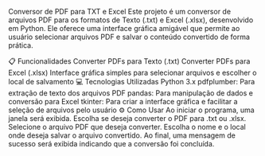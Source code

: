 Conversor de PDF para TXT e Excel
Este projeto é um conversor de arquivos PDF para os formatos de Texto (.txt) e Excel (.xlsx), desenvolvido em Python. Ele oferece uma interface gráfica amigável que permite ao usuário selecionar arquivos PDF e salvar o conteúdo convertido de forma prática.

:clipboard: Funcionalidades
Converter PDFs para Texto (.txt)
Converter PDFs para Excel (.xlsx)
Interface gráfica simples para selecionar arquivos e escolher o local de salvamento
:computer: Tecnologias Utilizadas
Python 3.x
pdfplumber: Para extração de texto dos arquivos PDF
pandas: Para manipulação de dados e conversão para Excel
tkinter: Para criar a interface gráfica e facilitar a seleção de arquivos pelo usuário
:gear: Como Usar
Ao iniciar o programa, uma janela será exibida.
Escolha se deseja converter o PDF para .txt ou .xlsx.
Selecione o arquivo PDF que deseja converter.
Escolha o nome e o local onde deseja salvar o arquivo convertido.
Ao final, uma mensagem de sucesso será exibida indicando que a conversão foi concluída.
